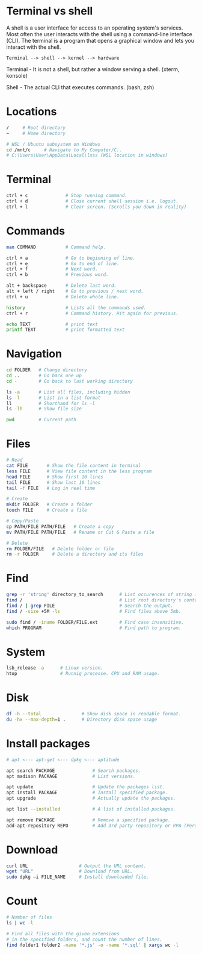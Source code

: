 # Terminal vs shell

A shell is a user interface for access to an operating system's services. Most often the user interacts with the shell using a command-line interface (CLI). The terminal is a program that opens a graphical window and lets you interact with the shell.

```
Terminal --> shell --> kernel --> hardware
```

Terminal - It is not a shell, but rather a window serving a shell. (xterm, konsole)

Shell - The actual CLI that executes commands. (bash, zsh)

# Locations

```bash
/     # Root directory
~     # Home directory

# WSL / Ubuntu subsystem on Windows
cd /mnt/c     # Navigate to My Computer/C:.
# C:\Users\User\AppData\Local\lxss (WSL location in windows)
```

# Terminal

```bash
ctrl + c              # Stop running command.
ctrl + d              # Close current shell session i.e. logout.
ctrl + l              # Clear screen. (Scrolls you down in reality)
```

# Commands

```bash
man COMMAND           # Command help.

ctrl + a              # Go to beginning of line.
ctrl + e              # Go to end of line.
ctrl + f              # Next word.
ctrl + b              # Previous word.

alt + backspace       # Delete last word.
alt + left / right    # Go to previous / next word.
ctrl + u              # Delete whole line.

history               # Lists all the commands used.
ctrl + r              # Command history. Hit again for previous.

echo TEXT             # print text
printf TEXT           # print formatted text
```

# Navigation

```bash
cd FOLDER   # Change directory
cd ..       # Go back one up
cd -        # Go back to last working directory

ls -a       # List all files, including hidden
ls -l       # List in a list format
ll          # Shorthand for ls -l
ls -lh      # Show file size

pwd         # Current path
```

# Files

```bash
# Read
cat FILE       # Show the file content in terminal
less FILE      # View file content in the less program
head FILE      # Show first 10 lines
tail FILE      # Show last 10 lines
tail -f FILE   # Log in real time

# Create
mkdir FOLDER   # Create a folder
touch FILE     # Create a file

# Copy/Paste
cp PATH/FILE PATH/FILE   # Create a copy
mv PATH/FILE PATH/FILE   # Rename or Cut & Paste a file

# Delete
rm FOLDER/FILE   # Delete folder or file
rm -r FOLDER     # Delete a directory and its files
```

# Find

```bash
grep -r 'string' directory_to_search      # List occurences of string in all files.
find /                                    # List root directory's content.
find / | grep FILE                        # Search the output.
find / -size +5M -ls                      # Find files above 5mb.

sudo find / -iname FOLDER/FILE.ext        # Find case insensitive.
which PROGRAM                             # Find path to program.
```

# System

```bash
lsb_release -a      # Linux version.
htop                # Runnig processe. CPU and RAM usage.
```

# Disk

```bash
df -h --total               # Show disk space in readable format.
du -hx --max-depth=1 .      # Directory disk space usage
```

# Install packages

```bash
# apt <--- apt-get <--- dpkg <--- aptitude

apt search PACKAGE              # Search packages.
apt madison PACKAGE             # List versions.

apt update                      # Update the packages list.
apt install PACKAGE             # Install specified package.
apt upgrade                     # Actually update the packages.

apt list --installed            # A list of installed packages.

apt remove PACKAGE              # Remove a specified package.
add-apt-repository REPO         # Add 3rd party repository or PPA (Personal Package Archive).
```

# Download

```bash
curl URL                   # Output the URL content.
wget "URL"                 # Download from URL.
sudo dpkg –i FILE_NAME     # Install downloaded file.
```

# Count

```bash
# Number of files
ls | wc -l

# Find all files with the given extensions
# in the specified folders, and count the number of lines.
find folder1 folder2 -name '*.js' -o -name '*.sql' | xargs wc -l
```
